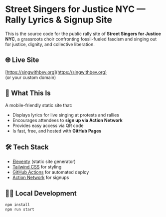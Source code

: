 # Street Singers for Justice NYC — Rally Lyrics & Signup Site

This is the source code for the public rally site of **Street Singers for Justice NYC**, a grassroots choir confronting fossil-fueled fascism and singing out for justice, dignity, and collective liberation.

## 🌐 Live Site
[https://singwithbev.org](https://singwithbev.org)  
(or your custom domain)

## 🚀 What This Is
A mobile-friendly static site that:
- Displays lyrics for live singing at protests and rallies
- Encourages attendees to **sign up via Action Network**
- Provides easy access via QR code
- Is fast, free, and hosted with **GitHub Pages**

## 🛠 Tech Stack
- [Eleventy](https://www.11ty.dev/) (static site generator)
- [Tailwind CSS](https://tailwindcss.com/) for styling
- [GitHub Actions](https://github.com/features/actions) for automated deploy
- [Action Network](https://actionnetwork.org/forms/join-street-singers-for-justice-nyc/) for signups

## 🧑‍💻 Local Development

```bash
npm install
npm run start
